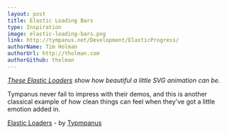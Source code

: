 ```yaml
---
layout: post
title: Elastic Loading Bars
type: Inspiration
image: elastic-loading-bars.png
link: http://tympanus.net/Development/ElasticProgress/
authorName: Tim Holman
authorUrl: http://tholman.com
authorGithub: tholman
---
```


_[These Elastic Loaders](http://tympanus.net/Development/ElasticProgress) show how beautiful a little SVG animation can be._

Tympanus never fail to impress with their demos, and this is another classical example of how clean things can feel when they've got a little emotion added in.

[Elastic Loaders](http://tympanus.net/Development/ElasticProgress) - by [Typmpanus](http://tympanus.net)
